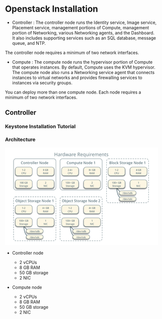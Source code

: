 # Openstack Installation


- Controller : The controller node runs the Identity service, Image service, Placement service, management portions of Compute, management portion of Networking, various Networking agents, and the Dashboard. It also includes supporting services such as an SQL database, message queue, and NTP.

The controller node requires a minimum of two network interfaces.

- Compute : The compute node runs the hypervisor portion of Compute that operates instances. By default, Compute uses the KVM hypervisor. The compute node also runs a Networking service agent that connects instances to virtual networks and provides firewalling services to instances via security groups.

You can deploy more than one compute node. Each node requires a minimum of two network interfaces.


## Controller


### Keystone Installation Tutorial


### Architecture


![Alt text](image.png)
- Controller node  
  - 2 vCPUs 
  - 8 GB RAM
  - 50 GB storage
  - 2 NIC

- Compute node
  - 2 vCPUs
  - 8 GB RAM
  - 50 GB storage
  - 2 NIC

